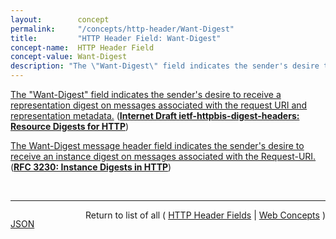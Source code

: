 ```yaml
---
layout:        concept
permalink:     "/concepts/http-header/Want-Digest"
title:         "HTTP Header Field: Want-Digest"
concept-name:  HTTP Header Field
concept-value: Want-Digest
description: "The \"Want-Digest\" field indicates the sender's desire to receive a representation digest on messages associated with the request URI and representation metadata."
---
```


[The "Want-Digest" field indicates the sender's desire to receive a representation digest on messages associated with the request URI and representation metadata.](http://tools.ietf.org/html/draft-ietf-httpbis-digest-headers#section-4 "Read documentation for HTTP Header Field &#34;Want-Digest&#34;") (**[Internet Draft ietf-httpbis-digest-headers: Resource Digests for HTTP](/specs/IETF/I-D/ietf-httpbis-digest-headers "This document defines the Digest and Want-Digest header fields for HTTP, thus allowing client and server to negotiate an integrity checksum of the exchanged resource representation data.")**)

[The Want-Digest message header field indicates the sender's desire to receive an instance digest on messages associated with the Request-URI.](http://tools.ietf.org/html/rfc3230#section-4.3.1 "Read documentation for HTTP Header Field &#34;Want-Digest&#34;") (**[RFC 3230: Instance Digests in HTTP](/specs/IETF/RFC/3230 "HTTP/1.1 defines a Content-MD5 header that allows a server to include a digest of the response body.  However, this is specifically defined to cover the body of the actual message, not the contents of the full file (which might be quite different, if the response is a Content-Range, or uses a delta encoding).  Also, the Content-MD5 is limited to one specific digest algorithm; other algorithms, such as SHA-1 (Secure Hash Standard), may be more appropriate in some circumstances.  Finally, HTTP/1.1 provides no explicit mechanism by which a client may request a digest.  This document proposes HTTP extensions that solve these problems.")**)

<br/>
<hr/>

<p style="float : left"><a href="./Want-Digest.json" title="JSON representing this particular Web Concept value">JSON</a></p>
<p style="text-align: right">Return to list of all ( <a href="../http-header/">HTTP Header Fields</a> | <a href="../">Web Concepts</a> )</p>
